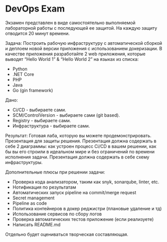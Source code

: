 # DevOps Exam

Экзамен представлен в виде самостоятельно выполняемой лабораторной работы с
последующей ее защитой. На каждую защиту отводится 20 минут времени.

Задача:
Построить рабочую инфраструктуру с автоматической сборкой и деплоем новой
версии приложения с использованием докеризации.
В качестве приложения разработайте 2 web приложения, которые выводят “Hello World
1” & “Hello World 2” на языках из списка:
- Python
- .NET Core
- PHP
- Java
- Go (gin framework)

Дано:
- Ci/CD - выбираете сами.
- SCM/ControlVersion - выбираете сами (git based).
- Registry - выбираете сами.
- Инфраструктура - выбираете сами.

Результат:
Готовая лаба, которую вы можете продемонстрировать.
Презентация для защиты решения.
Презентация должна содержать в себе 2 диаграммы: как устроен процесс Ci/CD в
вашем решении, как бы вы его строили в идеальном мире и без ограничений по
времени исполнения задачи.
Презентация должна содержать в себе схему инфраструктуры.

Дополнительные плюсы при решении задачи:
- Проверка кода анализатором, таким как snyk, sonarqube, linter, etc.
- Нотификация по результатам
- Автоматических запуск pipeline на commit/merge request
- Secret management
- Pipeline as code
- Политика контейнеров в докер реджистри (плановые удаление и тд)
- Использование сервисов по сбору логов
- Проверка автоматических тестов приложение (если реализуете)
- Написать README.md

Отдельно будет оцениваться творческая составляющая.
